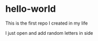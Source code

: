 # hello-world
This is the first repo I created in my life

I just open and add random letters in side
